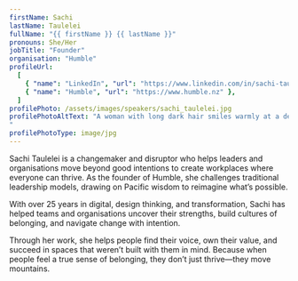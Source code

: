 ```yaml
---
firstName: Sachi
lastName: Taulelei
fullName: "{{ firstName }} {{ lastName }}"
pronouns: She/Her
jobTitle: "Founder"
organisation: "Humble"
profileUrl:
  [
    { "name": "LinkedIn", "url": "https://www.linkedin.com/in/sachi-taulelei/" },
    { "name": "Humble", "url": "https://www.humble.nz" },
  ]
profilePhoto: /assets/images/speakers/sachi_taulelei.jpg
profilePhotoAltText: "A woman with long dark hair smiles warmly at a desk. She wears a black blazer over a white top, with books and plants in the background.
"
profilePhotoType: image/jpg
---
```


Sachi Taulelei is a changemaker and disruptor who helps leaders and organisations move beyond good intentions to create workplaces where everyone can thrive. As the founder of Humble, she challenges traditional leadership models, drawing on Pacific wisdom to reimagine what’s possible.

With over 25 years in digital, design thinking, and transformation, Sachi has helped teams and organisations uncover their strengths, build cultures of belonging, and navigate change with intention.

Through her work, she helps people find their voice, own their value, and succeed in spaces that weren’t built with them in mind. Because when people feel a true sense of belonging, they don’t just thrive—they move mountains.

